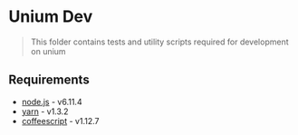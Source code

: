 # Unium Dev
> This folder contains tests and utility scripts required for development on unium


## Requirements

* [node.js](https://nodejs.org/) - v6.11.4
* [yarn](https://yarnpkg.com/) - v1.3.2
* [coffeescript](http://coffeescript.org/) - v1.12.7


